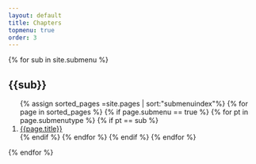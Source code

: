 ```yaml
---
layout: default
title: Chapters
topmenu: true
order: 3
---
```

{% for sub in site.submenu %}
##  {{sub}}

<ol class="submenu">
{% assign sorted_pages =site.pages | sort:"submenuindex"%}
{% for page in sorted_pages %}
{% if page.submenu == true %}
{% for pt in page.submenutype %}
{% if pt == sub %}
<li class="nav-item"><a href="{{site.baseurl}}{{page.url}}" class="nav-item"> {{page.title}}</a></li>
{% endif %}
{% endfor %}
{% endif %}
{% endfor %}
</ol>
{% endfor %}

